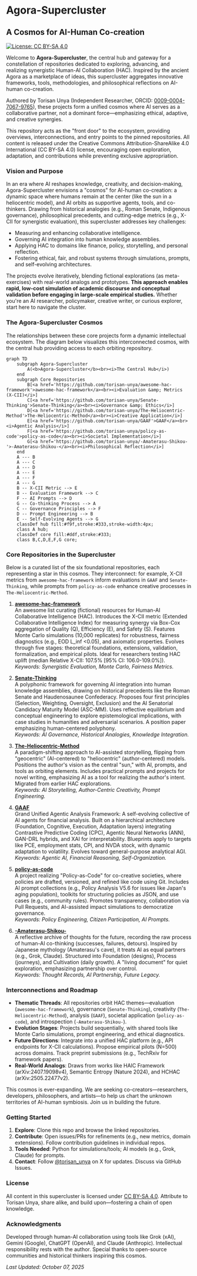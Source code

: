 # Agora-Supercluster

## A Cosmos for AI-Human Co-creation

[![License: CC BY-SA 4.0](https://img.shields.io/badge/License-CC%20BY--SA%204.0-lightgrey.svg)](https://creativecommons.org/licenses/by-sa/4.0/)

Welcome to **Agora-Supercluster**, the central hub and gateway for a constellation of repositories dedicated to exploring, advancing, and realizing synergistic Human-AI Collaboration (HAC). Inspired by the ancient Agora as a marketplace of ideas, this supercluster aggregates innovative frameworks, tools, methodologies, and philosophical reflections on AI-human co-creation.

Authored by Torisan Unya (Independent Researcher, ORCID: [0009-0004-7067-9765](https://orcid.org/0009-0004-7067-9765)), these projects form a unified cosmos where AI serves as a collaborative partner, not a dominant force—emphasizing ethical, adaptive, and creative synergies.

This repository acts as the "front door" to the ecosystem, providing overviews, interconnections, and entry points to the pinned repositories. All content is released under the Creative Commons Attribution-ShareAlike 4.0 International (CC BY-SA 4.0) license, encouraging open exploration, adaptation, and contributions while preventing exclusive appropriation.

### Vision and Purpose
In an era where AI reshapes knowledge, creativity, and decision-making, Agora-Supercluster envisions a "cosmos" for AI-human co-creation: a dynamic space where humans remain at the center (like the sun in a heliocentric model), and AI orbits as supportive agents, tools, and co-thinkers. Drawing from historical analogies (e.g., Roman Senate, Indigenous governance), philosophical precedents, and cutting-edge metrics (e.g., X-CII for synergistic evaluation), this supercluster addresses key challenges:
- Measuring and enhancing collaborative intelligence.
- Governing AI integration into human knowledge assemblies.
- Applying HAC to domains like finance, policy, storytelling, and personal reflection.
- Fostering ethical, fair, and robust systems through simulations, prompts, and self-evolving architectures.

The projects evolve iteratively, blending fictional explorations (as meta-exercises) with real-world analogs and prototypes. **This approach enables rapid, low-cost simulation of academic discourse and conceptual validation before engaging in large-scale empirical studies.** Whether you're an AI researcher, policymaker, creative writer, or curious explorer, start here to navigate the cluster.

### The Agora-Supercluster Cosmos

The relationships between these core projects form a dynamic intellectual ecosystem. The diagram below visualizes this interconnected cosmos, with the central hub providing access to each orbiting repository.

```mermaid
graph TD
    subgraph Agora-Supercluster
        A(<b>Agora-Supercluster</b><br><i>The Central Hub</i>)
    end
    subgraph Core Repositories
        B[<a href='https://github.com/torisan-unya/awesome-hac-framework'>awesome-hac-framework</a><br><i>Evaluation &amp; Metrics (X-CII)</i>]
        C[<a href='https://github.com/torisan-unya/Senate-Thinking'>Senate-Thinking</a><br><i>Governance &amp; Ethics</i>]
        D[<a href='https://github.com/torisan-unya/The-Heliocentric-Method'>The-Heliocentric-Method</a><br><i>Creative Application</i>]
        E[<a href='https://github.com/torisan-unya/GAAF'>GAAF</a><br><i>Agentic Analysis</i>]
        F[<a href='https://github.com/torisan-unya/policy-as-code'>policy-as-code</a><br><i>Societal Implementation</i>]
        G[<a href='https://github.com/torisan-unya/-Amaterasu-Shikou-'>-Amaterasu-Shikou-</a><br><i>Philosophical Reflection</i>]
    end
    A --- B
    A --- C
    A --- D
    A --- E
    A --- F
    A --- G
    B -- X-CII Metric --> E
    B -- Evaluation Framework --> C
    F -- AI Prompts --> D
    G -- Co-thinking Process --> A
    C -- Governance Principles --> F
    D -- Prompt Engineering --> B
    E -- Self-Evolving Agents --> G
    classDef hub fill:#f9f,stroke:#333,stroke-width:4px;
    class A hub;
    classDef core fill:#ddf,stroke:#333;
    class B,C,D,E,F,G core;
```

### Core Repositories in the Supercluster
Below is a curated list of the six foundational repositories, each representing a star in this cosmos. They interconnect: for example, X-CII metrics from `awesome-hac-framework` inform evaluations in `GAAF` and `Senate-Thinking`, while prompts from `policy-as-code` enhance creative processes in `The-Heliocentric-Method`.

1. **[awesome-hac-framework](https://github.com/torisan-unya/awesome-hac-framework)**  
   An awesome list curating (fictional) resources for Human-AI Collaborative Intelligence (HAC). Introduces the X-CII metric (Extended Collaborative Intelligence Index) for measuring synergy via Box-Cox aggregation of Quality (Q), Efficiency (E), and Safety (S). Features Monte Carlo simulations (10,000 replicates) for robustness, fairness diagnostics (e.g., EOD L_inf <0.05), and axiomatic properties. Evolves through five stages: theoretical foundations, extensions, validation, formalization, and empirical pilots. Ideal for researchers testing HAC uplift (median Relative X-CII: 107.5% [95% CI: 106.0-109.0%]).  
   *Keywords: Synergistic Evaluation, Monte Carlo, Fairness Metrics.*

2. **[Senate-Thinking](https://github.com/torisan-unya/Senate-Thinking)**  
   A polyphonic framework for governing AI integration into human knowledge assemblies, drawing on historical precedents like the Roman Senate and Haudenosaunee Confederacy. Proposes four first principles (Selection, Weighting, Oversight, Exclusion) and the AI Senatorial Candidacy Maturity Model (ASC-MM). Uses reflective equilibrium and conceptual engineering to explore epistemological implications, with case studies in humanities and adversarial scenarios. A position paper emphasizing human-centered polyphony.  
   *Keywords: AI Governance, Historical Analogies, Knowledge Integration.*

3. **[The-Heliocentric-Method](https://github.com/torisan-unya/The-Heliocentric-Method)**  
   A paradigm-shifting approach to AI-assisted storytelling, flipping from "geocentric" (AI-centered) to "heliocentric" (author-centered) models. Positions the author's vision as the central "sun," with AI, prompts, and tools as orbiting elements. Includes practical prompts and projects for novel writing, emphasizing AI as a tool for realizing the author's intent. Migrated from earlier HAC explorations.  
   *Keywords: AI Storytelling, Author-Centric Creativity, Prompt Engineering.*

4. **[GAAF](https://github.com/torisan-unya/GAAF)**  
   Grand Unified Agentic Analysis Framework: A self-evolving collective of AI agents for financial analysis. Built on a hierarchical architecture (Foundation, Cognitive, Execution, Adaptation layers) integrating Contrastive Predictive Coding (CPC), Agentic Neural Networks (ANN), GAN-DRL hybrids, and XAI for interpretability. Blueprints apply to targets like PCE, employment stats, CPI, and NVDA stock, with dynamic adaptation to volatility. Evolves toward general-purpose analytical AGI.  
   *Keywords: Agentic AI, Financial Reasoning, Self-Organization.*

5. **[policy-as-code](https://github.com/torisan-unya/policy-as-code)**  
   A project realizing "Policy-as-Code" for co-creative societies, where policies are drafted, versioned, and refined like code using Git. Includes AI prompt collections (e.g., Policy Analysis V5.6 for issues like Japan's aging population), toolkits for structuring policies as JSON, and use cases (e.g., community rules). Promotes transparency, collaboration via Pull Requests, and AI-assisted impact simulations to democratize governance.  
   *Keywords: Policy Engineering, Citizen Participation, AI Prompts.*

6. **[-Amaterasu-Shikou-](https://github.com/torisan-unya/-Amaterasu-Shikou-)**  
   A reflective archive of thoughts for the future, recording the raw process of human-AI co-thinking (successes, failures, detours). Inspired by Japanese mythology (Amaterasu's cave), it treats AI as equal partners (e.g., Grok, Claude). Structured into Foundation (designs), Process (journeys), and Cultivation (daily growth). A "living document" for quiet exploration, emphasizing partnership over control.  
   *Keywords: Thought Records, AI Partnership, Future Legacy.*

### Interconnections and Roadmap
- **Thematic Threads**: All repositories orbit HAC themes—evaluation (`awesome-hac-framework`), governance (`Senate-Thinking`), creativity (`The-Heliocentric-Method`), analysis (`GAAF`), societal application (`policy-as-code`), and introspection (`-Amaterasu-Shikou-`).
- **Evolution Stages**: Projects build sequentially, with shared tools like Monte Carlo simulations, prompt engineering, and ethical diagnostics.
- **Future Directions**: Integrate into a unified HAC platform (e.g., API endpoints for X-CII calculations). Propose empirical pilots (N=500) across domains. Track preprint submissions (e.g., TechRxiv for framework papers).
- **Real-World Analogs**: Draws from works like HAIC Framework (arXiv:2407.19098v4), Semantic Entropy (Nature 2024), and HCHAC (arXiv:2505.22477v2).

This cosmos is ever-expanding. We are seeking co-creators—researchers, developers, philosophers, and artists—to help us chart the unknown territories of AI-human symbiosis. Join us in building the future.

### Getting Started
1. **Explore**: Clone this repo and browse the linked repositories.
2. **Contribute**: Open issues/PRs for refinements (e.g., new metrics, domain extensions). Follow contribution guidelines in individual repos.
3. **Tools Needed**: Python for simulations/tools; AI models (e.g., Grok, Claude) for prompts.
4. **Contact**: Follow [@torisan_unya](https://x.com/torisan_unya) on X for updates. Discuss via GitHub Issues.

### License
All content in this supercluster is licensed under [CC BY-SA 4.0](https://creativecommons.org/licenses/by-sa/4.0/). Attribute to Torisan Unya, share alike, and build upon—fostering a chain of open knowledge.

### Acknowledgments
Developed through human-AI collaboration using tools like Grok (xAI), Gemini (Google), ChatGPT (OpenAI), and Claude (Anthropic). Intellectual responsibility rests with the author. Special thanks to open-source communities and historical thinkers inspiring this cosmos.

*Last Updated: October 07, 2025*
